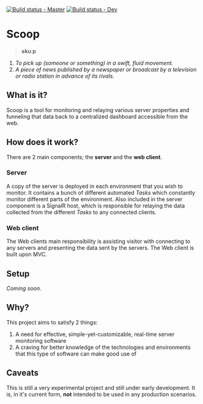 [![Build status - Master](https://ci.appveyor.com/api/projects/status/eb5ey1vp5ldaoybp/branch/master?svg=true)](https://ci.appveyor.com/project/okebai/scoop/branch/master)
[![Build status - Dev](https://ci.appveyor.com/api/projects/status/eb5ey1vp5ldaoybp/branch/dev?svg=true)](https://ci.appveyor.com/project/okebai/scoop/branch/dev)

# Scoop
> **skuːp**
1. _To pick up (someone or something) in a swift, fluid movement._
2. _A piece of news published by a newspaper or broadcast by a television or radio station in advance of its rivals._

## What is it?
Scoop is a tool for monitoring and relaying various server properties and funneling that data back to a centralized dashboard accessible from the web.

## How does it work?
There are 2 main components; the **server** and the **web client**.

### Server
A copy of the server is deployed in each environment that you wish to monitor. It contains a bunch of different automated _Tasks_ which constantly monitor different parts of the environment.
Also included in the server component is a SignalR host, which is responsible for relaying the data collected from the different _Tasks_ to any connected clients.

### Web client
The Web clients main responsibility is assisting visitor with connecting to any servers and presenting the data sent by the servers.
The Web client is built upon MVC.

## Setup
_Coming soon._

## Why?
This project aims to satisfy 2 things:
1. A need for effective, simple-yet-customizable, real-time server monitoring software
2. A craving for better knowledge of the technologies and environments that this type of software can make good use of

## Caveats
This is still a very experimental project and still under early development.
It is, in it's current form, **not** intended to be used in any production scenarios.
